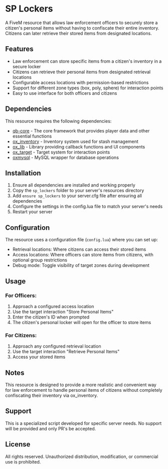 # SP Lockers

A FiveM resource that allows law enforcement officers to securely store a citizen's personal items without having to confiscate their entire inventory. Citizens can later retrieve their stored items from designated locations.

## Features

- Law enforcement can store specific items from a citizen's inventory in a secure locker
- Citizens can retrieve their personal items from designated retrieval locations
- Configurable access locations with permission-based restrictions
- Support for different zone types (box, poly, sphere) for interaction points
- Easy to use interface for both officers and citizens

## Dependencies

This resource requires the following dependencies:

- [qb-core](https://github.com/qbcore-framework/qb-core) - The core framework that provides player data and other essential functions
- [ox_inventory](https://github.com/overextended/ox_inventory) - Inventory system used for stash management
- [ox_lib](https://github.com/overextended/ox_lib) - Library providing callback functions and UI components
- [ox_target](https://github.com/overextended/ox_target) - Target system for interaction points
- [oxmysql](https://github.com/overextended/oxmysql) - MySQL wrapper for database operations

## Installation

1. Ensure all dependencies are installed and working properly
2. Copy the `sp_lockers` folder to your server's resources directory
3. Add `ensure sp_lockers` to your server.cfg file after ensuring all dependencies
4. Configure the settings in the config.lua file to match your server's needs
5. Restart your server

## Configuration

The resource uses a configuration file (`config.lua`) where you can set up:

- Retrieval locations: Where citizens can access their stored items
- Access locations: Where officers can store items from citizens, with optional group restrictions
- Debug mode: Toggle visibility of target zones during development

## Usage

### For Officers:
1. Approach a configured access location
2. Use the target interaction "Store Personal Items"
3. Enter the citizen's ID when prompted
4. The citizen's personal locker will open for the officer to store items

### For Citizens:
1. Approach any configured retrieval location
2. Use the target interaction "Retrieve Personal Items"
3. Access your stored items

## Notes

This resource is designed to provide a more realistic and convenient way for law enforcement to handle personal items of citizens without completely confiscating their inventory via ox_inventory.

## Support

This is a specialized script developed for specific server needs. No support will be provided and only PR's be accepted.

## License

All rights reserved. Unauthorized distribution, modification, or commercial use is prohibited.
